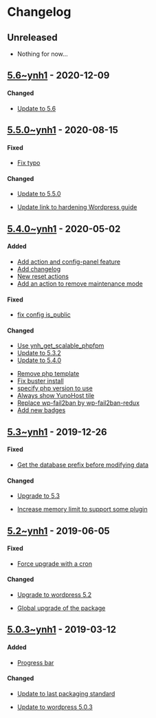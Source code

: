 Changelog
=========

## Unreleased
- Nothing for now...

## [5.6~ynh1](https://github.com/YunoHost-Apps/wordpress_ynh/pull/115) - 2020-12-09

#### Changed
* [Update to 5.6](https://github.com/YunoHost-Apps/wordpress_ynh/pull/115/commits/2d72bf87c3e2e674e967058472586b31e0cb5c62)

## [5.5.0~ynh1](https://github.com/YunoHost-Apps/wordpress_ynh/pull/108) - 2020-08-15

#### Fixed
- [Fix typo](https://github.com/YunoHost-Apps/wordpress_ynh/pull/106)

#### Changed
* [Update to 5.5.0](https://github.com/YunoHost-Apps/wordpress_ynh/commit/942ca57cbeb339d27454b32ba73c34006aa1c510)
- [Update link to hardening Wordpress guide](https://github.com/YunoHost-Apps/wordpress_ynh/pull/97)


## [5.4.0~ynh1](https://github.com/YunoHost-Apps/wordpress_ynh/pull/85) - 2020-05-02

#### Added
* [Add action and config-panel feature](https://github.com/YunoHost-Apps/wordpress_ynh/pull/79)
* [Add changelog](https://github.com/YunoHost-Apps/wordpress_ynh/pull/82)
* [New reset actions](https://github.com/YunoHost-Apps/wordpress_ynh/pull/85/commits/10a1fe6bf94a8b2eed2386b614771a51e093d958)
* [Add an action to remove maintenance mode](https://github.com/YunoHost-Apps/wordpress_ynh/pull/85/commits/373685d5736eba2b42495867eb4119db9991a60d)

#### Fixed
- [fix config is_public](https://github.com/YunoHost-Apps/wordpress_ynh/pull/84)

#### Changed
* [Use ynh_get_scalable_phpfpm](https://github.com/YunoHost-Apps/wordpress_ynh/pull/80)
* [Update to 5.3.2](https://github.com/YunoHost-Apps/wordpress_ynh/pull/81)
* [Update to 5.4.0](https://github.com/YunoHost-Apps/wordpress_ynh/pull/85/commits/00a1a6e7dd5c814f5084c11c2810f886a32bdf61)
- [Remove php template](https://github.com/YunoHost-Apps/wordpress_ynh/pull/85/commits/9eb618f88afd8294a0c3c8e0573a055038ec5423)
- [Fix buster install](https://github.com/YunoHost-Apps/wordpress_ynh/pull/85/commits/5e68805ed1afa47778f7cd4823f636e417594c5a)
- [specify php version to use](https://github.com/YunoHost-Apps/wordpress_ynh/pull/85/commits/59baee2ef9d85e3284ecf47fc3c7bd16a3c08ac3)
- [Always show YunoHost tile](https://github.com/YunoHost-Apps/wordpress_ynh/pull/85/commits/1b63bd778af287f605314b0383e5bd21f25b8007)
- [Replace wp-fail2ban by wp-fail2ban-redux](https://github.com/YunoHost-Apps/wordpress_ynh/pull/85/commits/3faae6b27694ed363d4c3605c4718963eb3d994f)
- [Add new badges](https://github.com/YunoHost-Apps/wordpress_ynh/pull/85/commits/063a5404691d54b50b88a52addfd5e3d6de5ebd0)


## [5.3~ynh1](https://github.com/YunoHost-Apps/wordpress_ynh/pull/77) - 2019-12-26

#### Fixed
- [Get the database prefix before modifying data](https://github.com/YunoHost-Apps/wordpress_ynh/pull/77/commits/75d6e64c758443a06ca6bfd42a75291806618f03)

#### Changed
* [Upgrade to 5.3](https://github.com/YunoHost-Apps/wordpress_ynh/pull/77/commits/7d6f1e0048ebac0c1fef06a8789192f33a8220eb)
- [Increase memory limit to support some plugin](https://github.com/YunoHost-Apps/wordpress_ynh/pull/77/commits/e5b1bb7e3449e9be49e9e60eaf3d986072a30f06)


## [5.2~ynh1](https://github.com/YunoHost-Apps/wordpress_ynh/pull/65) - 2019-06-05

#### Fixed
- [Force upgrade with a cron](https://github.com/YunoHost-Apps/wordpress_ynh/pull/63/commits/7e4808ebc3318b3b6096729a28260fc936af4e78)

#### Changed
* [Upgrade to wordpress 5.2](https://github.com/YunoHost-Apps/wordpress_ynh/pull/63/commits/21b087ea6ebb499124745384771bfb0ddd866f11)
- [Global upgrade of the package](https://github.com/YunoHost-Apps/wordpress_ynh/pull/64/commits/87e36e665c56dfbe110f44a35a4ccc9724e89a75)


## [5.0.3~ynh1](https://github.com/YunoHost-Apps/wordpress_ynh/pull/56) - 2019-03-12

#### Added
- [Progress bar](https://github.com/YunoHost-Apps/wordpress_ynh/pull/56/commits/d140c510ea068f654ebefdd66c4e51ad3aa85067)

#### Changed
- [Update to last packaging standard](https://github.com/YunoHost-Apps/wordpress_ynh/pull/56/commits/bb64ee0d9b8883db13da35c252ed10899559f016)
* [Update to wordpress 5.0.3](https://github.com/YunoHost-Apps/wordpress_ynh/pull/56/commits/04e76b93af5724fe23d19da2bc05e0f728398d43)
